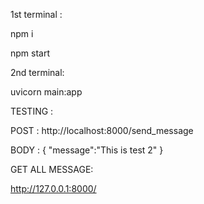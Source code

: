 1st terminal :

npm i 

npm start

2nd terminal:

uvicorn main:app


TESTING :

POST : http://localhost:8000/send_message

BODY : {
    "message":"This is test 2"
}


GET ALL MESSAGE:

http://127.0.0.1:8000/